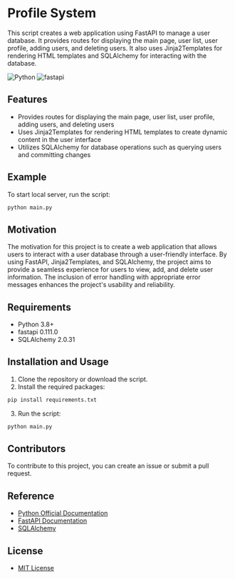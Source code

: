 # Profile System

This script creates a web application using FastAPI to manage a user database. It provides routes for displaying the
main page, user list, user profile, adding users, and deleting users. It also uses Jinja2Templates for rendering HTML
templates and SQLAlchemy for interacting with the database.

![Python](https://img.shields.io/pypi/pyversions/fastapi.svg?color=%2334D058) ![fastapi](https://img.shields.io/pypi/v/fastapi?color=%2334D058&label=pypi%20package)

## Features

- Provides routes for displaying the main page, user list, user profile, adding users, and deleting users
- Uses Jinja2Templates for rendering HTML templates to create dynamic content in the user interface
- Utilizes SQLAlchemy for database operations such as querying users and committing changes

## Example

To start local server, run the script:

```sh
python main.py
```

## Motivation

The motivation for this project is to create a web application that allows users to interact with a user database
through a user-friendly interface. By using FastAPI, Jinja2Templates, and SQLAlchemy, the project aims to provide a
seamless experience for users to view, add, and delete user information. The inclusion of error handling with
appropriate error messages enhances the project's usability and reliability.

## Requirements

- Python 3.8+
- fastapi 0.111.0
- SQLAlchemy 2.0.31

## Installation and Usage

1. Clone the repository or download the script.
2. Install the required packages:

```sh
pip install requirements.txt
```

3. Run the script:

```sh
python main.py
```

## Contributors

To contribute to this project, you can create an issue or submit a pull request.

## Reference

- [Python Official Documentation](https://docs.python.org/3/)
- [FastAPI Documentation](https://fastapi.tiangolo.com/)
- [SQLAlchemy](https://docs.sqlalchemy.org/en/20/)

## License

- [MIT License](https://opensource.org/license/mit)
